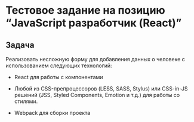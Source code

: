 # Тестовое задание на позицию “JavaScript разработчик (React)”

## Задача

Реализовать несложную форму для добавления данных о человеке с использованием следующих технологий:
- React для работы с компонентами

- Любой из CSS-препроцессоров (LESS, SASS, Stylus) или CSS-in-JS решений (JSS, Styled Components, Emotion и т.д.) для работы со стилями.

- Webpack для сборки проекта

